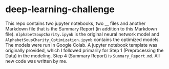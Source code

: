 # deep-learning-challenge
This repo contains two jupyter notebooks, two __ files and another Markdown file that is the Summary Report (in addition to this Markdown file). `AlphabetSoupCharity.ipynb` is the original neural network model and `AlphabetSoupCharity_Optimization.ipynb` contains the optimized models. The models were run in Google Colab. A jupyter notebook template was originally provided, which I followed primarily for Step 1 (Preprocessing the Data) in the modeling. Step 4 (Summary Report) is `Summary_Report.md`. All new code was written by me.